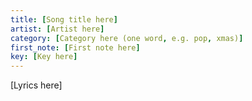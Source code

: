 ```yaml
---
title: [Song title here]
artist: [Artist here]
category: [Category here (one word, e.g. pop, xmas)]
first_note: [First note here]
key: [Key here]
---
```


[Lyrics here]
